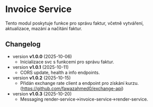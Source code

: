 # Invoice Service

Tento modul poskytuje funkce pro správu faktur, včetně vytváření, aktualizace, mazání a načítání faktur.

## Changelog
- version **v1.0.0** (2025-10-06)
  - Inicializace svc s funkcemi pro správu faktur.
- version **v1.0.1** (2025-10-11)
  - CORS update, health a info endpoints.
- version **v1.0.2** (2025-10-15)
  - Přidán exchange rate client a endpoint pro získání kurzu. (https://github.com/fawazahmed0/exchange-api)
- version **v1.0.3** (2025-10-20)
  - Messaging render-service->invoice-service->render-service.